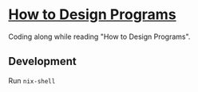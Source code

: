 # [How to Design Programs](https://htdp.org)

Coding along while reading "How to Design Programs".

## Development

Run `nix-shell`
